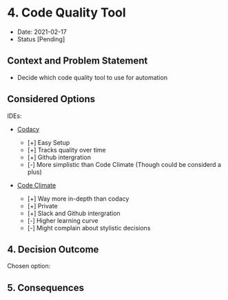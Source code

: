 # 4. Code Quality Tool

* Date: 2021-02-17 
* Status [Pending]

## Context and Problem Statement

* Decide which code quality tool to use for automation

## Considered Options

IDEs:
* [Codacy](https://www.codacy.com/) 
  * [+] Easy Setup
  * [+] Tracks quality over time
  * [+] Github intergration
  * [-] More simplistic than Code Climate  (Though could be considerd a plus)
  
* [Code Climate](https://codeclimate.com/)
  * [+] Way more in-depth than codacy
  * [+] Private
  * [+] Slack and Github intergration
  * [-] Higher learning curve
  * [-] Might complain about stylistic decisions
  
## 4. Decision Outcome

Chosen option:


## 5. Consequences
